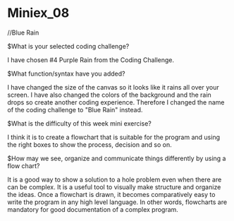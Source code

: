 # Miniex_08

//Blue Rain 



$What is your selected coding challenge?

I have chosen #4 Purple Rain from the Coding Challenge. 



$What function/syntax have you added?

I have changed the size of the canvas so it looks like it rains all over your screen. 
I have also changed the colors of the background and the rain drops so create another coding experience. 
Therefore I changed the name of the coding challenge to "Blue Rain" instead.



$What is the difficulty of this week mini exercise?

I think it is to create a flowchart that is suitable for the program and using the right boxes to show the process, decision and so on. 



$How may we see, organize and communicate things differently by using a flow chart?

It is a good way to show a solution to a hole problem even when there are can be complex. 
It is a useful tool to visually make structure and organize the ideas. Once a flowchart is drawn, it becomes comparatively easy to write the program in any high level language. In other words, flowcharts are mandatory for good documentation of a complex program.

